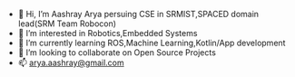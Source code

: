 - 👋 Hi, I’m Aashray Arya persuing CSE in SRMIST,SPACED domain lead(SRM Team Robocon)
- 👀 I’m interested in Robotics,Embedded Systems
- 🌱 I’m currently learning ROS,Machine Learning,Kotlin/App development
- 💞️ I’m looking to collaborate on Open Source Projects 
- 📫 arya.aashray@gmail.com

<!---
aashray-arya/aashray-arya is a ✨ special ✨ repository because its `README.md` (this file) appears on your GitHub profile.
You can click the Preview link to take a look at your changes.
--->

